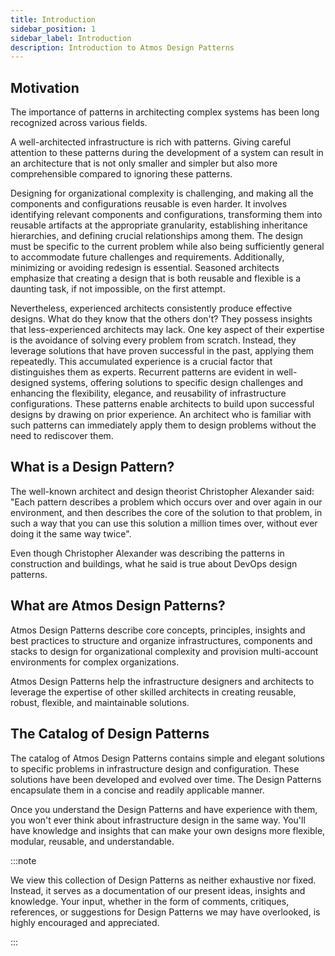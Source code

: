 ```yaml
---
title: Introduction
sidebar_position: 1
sidebar_label: Introduction
description: Introduction to Atmos Design Patterns
---
```


## Motivation

The importance of patterns in architecting complex systems has been long recognized across various fields.

A well-architected infrastructure is rich with patterns. Giving careful attention to these patterns during the development of a system can result in
an architecture that is not only smaller and simpler but also more comprehensible compared to ignoring these patterns.

Designing for organizational complexity is challenging, and making all the components and configurations reusable is even harder.
It involves identifying relevant components and configurations, transforming them into reusable artifacts at the appropriate granularity,
establishing inheritance hierarchies, and defining crucial relationships among them. The design must be specific to the current problem while also
being sufficiently general to accommodate future challenges and requirements. Additionally, minimizing or avoiding redesign is essential. Seasoned
architects emphasize that creating a design that is both reusable and flexible is a daunting task, if not impossible, on the first attempt.

Nevertheless, experienced architects consistently produce effective designs.
What do they know that the others don't?
They possess insights that less-experienced architects may lack. One key aspect of their expertise is the avoidance of solving every problem from
scratch. Instead, they leverage solutions that have proven successful in the past, applying them repeatedly. This accumulated experience is a crucial
factor that distinguishes them as experts. Recurrent patterns are evident in well-designed systems, offering solutions to specific design challenges
and enhancing the flexibility, elegance, and reusability of infrastructure configurations. These patterns enable architects to build upon successful
designs by drawing on prior experience. An architect who is familiar with such patterns can immediately apply them to design problems without the need
to rediscover them.

## What is a Design Pattern?

The well-known architect and design theorist Christopher Alexander said: "Each pattern describes a problem which occurs over and over again in our
environment, and then describes the core of the solution to that problem, in such a way that you can use this solution a million times over, without
ever doing it the same way twice".

Even though Christopher Alexander was describing the patterns in construction and buildings, what he said is true about DevOps design patterns.

## What are Atmos Design Patterns?

Atmos Design Patterns describe core concepts, principles, insights and best practices to structure and organize infrastructures, components and
stacks to design for organizational complexity and provision multi-account environments for complex organizations.

Atmos Design Patterns help the infrastructure designers and architects to leverage the expertise of other skilled architects in creating reusable,
robust, flexible, and maintainable solutions.

## The Catalog of Design Patterns

The catalog of Atmos Design Patterns contains simple and elegant solutions to specific problems in infrastructure design and
configuration. These solutions have been developed and evolved over time. The Design Patterns encapsulate them in a concise and readily applicable
manner.

Once you understand the Design Patterns and have experience with them, you won't ever think about infrastructure design in the same way.
You'll have knowledge and insights that can make your own designs more flexible, modular, reusable, and understandable.

:::note

We view this collection of Design Patterns as neither exhaustive nor fixed. Instead, it serves as a documentation of our present ideas, insights and
knowledge. Your input, whether in the form of comments, critiques, references, or suggestions for Design Patterns we may have overlooked, is highly
encouraged and appreciated.

:::
